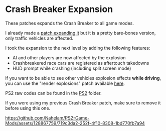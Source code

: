 # Crash Breaker Expansion

These patches expands the Crash Breaker to all game modes.

I already made a [patch expanding it](https://github.com/Nahelam/PS2-Game-Mods/blob/main/Burnout%203%20Takedown/Various/SLUS-21050/BEBF8793_crashbreaker_in_all_modes.pnach) but it is a pretty bare-bones version, only traffic vehicles are affected.

I took the expansion to the next level by adding the following features: 
- AI and other players are now affected by the explosion
- Crashbreakered race cars are registered as aftertouch takedowns
- HUD prompt while crashing (including split screen mode)

If you want to be able to see other vehicles explosion effects **while driving**, you can use the "render explosions" patch available [here](<https://github.com/Nahelam/PS2-Game-Mods/tree/main/Burnout%203%20Takedown/Various>).

PS2 raw codes can be found in the [PS2](https://github.com/Nahelam/PS2-Game-Mods/tree/main/Burnout%203%20Takedown/Crash%20Breaker%20Expansion/PS2) folder.

If you were using my previous Crash Breaker patch, make sure to remove it before using this one.

https://github.com/Nahelam/PS2-Game-Mods/assets/128867759/719c3da2-252f-4f10-8308-1bd770fb7a94
